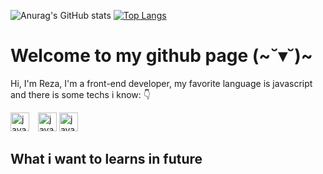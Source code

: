 ![Anurag's GitHub stats](https://github-readme-stats.vercel.app/api?username=womoboy&show_icons=true&theme=nord)
[![Top Langs](https://github-readme-stats.vercel.app/api/top-langs/?username=womoboy&layout=compact&theme=nord)](https://github.com/womoboy)

# Welcome to my github page (~˘▾˘)~
Hi, I'm Reza, I'm a front-end developer, my favorite language is javascript and there is some techs i know: 👇 
<div>
 <img style="padding-right: 10px;" width="30px" alt="javascript log" src="https://cdn.worldvectorlogo.com/logos/javascript-1.svg">
 <img width="30px" alt="javascript log" src="https://cdn.worldvectorlogo.com/logos/javascript-1.svg">
 <img width="30px" alt="javascript log" src="https://cdn.worldvectorlogo.com/logos/javascript-1.svg">
</div>


## What i want to learns in future

